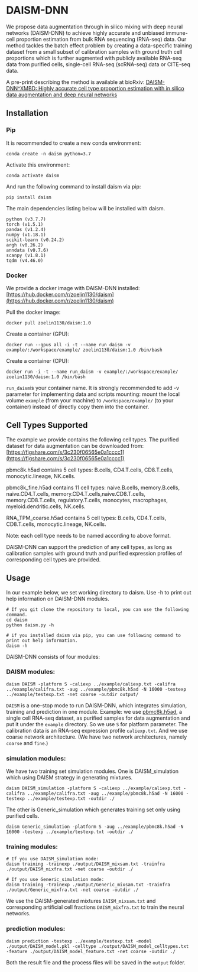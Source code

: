 # DAISM-DNN

We propose data augmentation through in silico mixing with deep neural networks (DAISM-DNN) to achieve highly accurate and unbiased immune-cell proportion estimation from bulk  RNA sequencing (RNA-seq) data. Our method tackles the batch effect problem by creating a data-specific training dataset from a small subset of calibration samples with ground truth cell proportions which is further augmented with publicly available RNA-seq data from purified cells, single-cell RNA-seq (scRNA-seq) data or CITE-seq data.

A pre-print describing the method is available at bioRxiv:
 [DAISM-DNN^XMBD: Highly accurate cell type proportion estimation with in silico data augmentation and deep neural networks](https://www.biorxiv.org/content/10.1101/2020.03.26.009308v3)
 
## Installation
### Pip
It is recommended to create a new conda environment:
```
conda create -n daism python=3.7
```
Activate this environment:
```
conda activate daism
```
And run the following command to install daism via pip:
```
pip install daism
```

The main dependencies listing below will be installed with daism.
```
python (v3.7.7)
torch (v1.5.1)
pandas (v1.2.4)
numpy (v1.18.1)
scikit-learn (v0.24.2)
argh (v0.26.2) 
anndata (v0.7.6)
scanpy (v1.8.1)
tqdm (v4.46.0)
```

### Docker
We provide a docker image with DAISM-DNN installed:
[https://hub.docker.com/r/zoelin1130/daism](https://hub.docker.com/r/zoelin1130/daism)

Pull the docker image:
```
docker pull zoelin1130/daism:1.0
```
Create a container (GPU):
```
docker run --gpus all -i -t --name run_daism -v example/:/workspace/example/ zoelin1130/daism:1.0 /bin/bash
```
Create a container (CPU):
```
docker run -i -t --name run_daism -v example/:/workspace/example/ zoelin1130/daism:1.0 /bin/bash
```
```run_daism```is your container name. It is strongly recommended to add -v parameter for implementing data and scripts mounting: mount the local volume ```example``` (from your machine) to ```/workspace/example/``` (to your container) instead of directly copy them into the container.

## Cell Types Supported
The example we provide contains the following cell types. The purified dataset for data augmentation can be downloaded from:[https://figshare.com/s/3c230f06565e0a1cccc1](https://figshare.com/s/3c230f06565e0a1cccc1)

pbmc8k.h5ad contains 5 cell types: B.cells, CD4.T.cells, CD8.T.cells, monocytic.lineage, NK.cells.

pbmc8k_fine.h5ad contains 11 cell types: naive.B.cells, memory.B.cells, naive.CD4.T.cells, memory.CD4.T.cells,naive.CD8.T.cells, memory.CD8.T.cells, regulatory.T.cells, monocytes, macrophages, myeloid.dendritic.cells, NK.cells.

RNA_TPM_coarse.h5ad contains 5 cell types: B.cells, CD4.T.cells, CD8.T.cells, monocytic.lineage, NK.cells.

Note: each cell type needs to be named according to above format.

DAISM-DNN can support the prediction of any cell types, as long as calibration samples with ground truth and purified expression profiles of corresponding cell types are provided.

## Usage
In our example below, we set working directory to daism. Use -h to print out help information on DAISM-DNN modules.
```
# If you git clone the repository to local, you can use the following command.
cd daism
python daism.py -h

# if you installed daism via pip, you can use following command to print out help information.
daism -h
```

DAISM-DNN consists of four modules:
### DAISM modules: 
```
daism DAISM -platform S -caliexp ../example/caliexp.txt -califra ../example/califra.txt -aug ../example/pbmc8k.h5ad -N 16000 -testexp ../example/testexp.txt -net coarse -outdir output/
```

```DAISM``` is a one-stop mode to run DAISM-DNN, which integrates simulation, training and prediction in one module. 
Example: we use [pbmc8k.h5ad](https://figshare.com/s/3c230f06565e0a1cccc1), a single cell RNA-seq dataset, as purified samples for data augmentation and put it under the ```example``` directory. So we use ```S``` for platform parameter. The calibration data is an RNA-seq expression profile ```caliexp.txt```. And we use coarse network architecture. (We have two network architectures, namely ```coarse``` and ```fine```.)

### simulation modules:
  
We have two training set simulation modules. One is DAISM_simulation which using DAISM strategy in generating mixtures. 
```
daism DAISM_simulation -platform S -caliexp ../example/caliexp.txt -califra ../example/califra.txt -aug ../example/pbmc8k.h5ad -N 16000 -testexp ../example/testexp.txt -outdir ./
```
The other is Generic_simulation which generates training set only using purified cells.

```
daism Generic_simulation -platform S -aug ../example/pbmc8k.h5ad -N 16000 -testexp ../example/testexp.txt -outdir ./
```
### training modules:
```
# If you use DAISM_simulation mode:
daism training -trainexp ./output/DAISM_mixsam.txt -trainfra ./output/DAISM_mixfra.txt -net coarse -outdir ./

# If you use Generic_simulation mode:
daism training -trainexp ./output/Generic_mixsam.txt -trainfra ./output/Generic_mixfra.txt -net coarse -outdir ./
```
We use the DAISM-generated mixtures ```DAISM_mixsam.txt``` and corresponding artificial cell fractions ```DAISM_mixfra.txt``` to train the neural networks.
### prediction modules:
```
daism prediction -testexp ../example/testexp.txt -model ./output/DAISM_model.pkl -celltype ./output/DAISM_model_celltypes.txt -feature ./output/DAISM_model_feature.txt -net coarse -outdir ./
```
Both the result file and the process files will be saved in the ```output``` folder.
